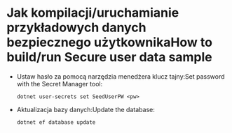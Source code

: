 # <a name="how-to-buildrun-secure-user-data-sample"></a><span data-ttu-id="cc291-101">Jak kompilacji/uruchamianie przykładowych danych bezpiecznego użytkownika</span><span class="sxs-lookup"><span data-stu-id="cc291-101">How to build/run Secure user data sample</span></span>

* <span data-ttu-id="cc291-102">Ustaw hasło za pomocą narzędzia menedżera klucz tajny:</span><span class="sxs-lookup"><span data-stu-id="cc291-102">Set password with the Secret Manager tool:</span></span>

  `dotnet user-secrets set SeedUserPW <pw>`

* <span data-ttu-id="cc291-103">Aktualizacja bazy danych:</span><span class="sxs-lookup"><span data-stu-id="cc291-103">Update the database:</span></span>

    `dotnet ef database update`
